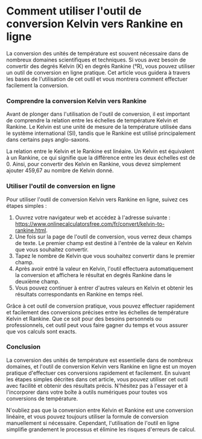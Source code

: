 Comment utiliser l'outil de conversion Kelvin vers Rankine en ligne
===================================================================

La conversion des unités de température est souvent nécessaire dans de nombreux domaines scientifiques et techniques. Si vous avez besoin de convertir des degrés Kelvin (K) en degrés Rankine (°R), vous pouvez utiliser un outil de conversion en ligne pratique. Cet article vous guidera à travers les bases de l'utilisation de cet outil et vous montrera comment effectuer facilement la conversion.

### Comprendre la conversion Kelvin vers Rankine

Avant de plonger dans l'utilisation de l'outil de conversion, il est important de comprendre la relation entre les échelles de température Kelvin et Rankine. Le Kelvin est une unité de mesure de la température utilisée dans le système international (SI), tandis que le Rankine est utilisé principalement dans certains pays anglo-saxons.

La relation entre le Kelvin et le Rankine est linéaire. Un Kelvin est équivalent à un Rankine, ce qui signifie que la différence entre les deux échelles est de 0. Ainsi, pour convertir des Kelvin en Rankine, vous devez simplement ajouter 459,67 au nombre de Kelvin donné.

### Utiliser l'outil de conversion en ligne

Pour utiliser l'outil de conversion Kelvin vers Rankine en ligne, suivez ces étapes simples :

1. Ouvrez votre navigateur web et accédez à l'adresse suivante : <https://www.onlinecalculatorsfree.com/fr/convert/kelvin-to-rankine.html>.
2. Une fois sur la page de l'outil de conversion, vous verrez deux champs de texte. Le premier champ est destiné à l'entrée de la valeur en Kelvin que vous souhaitez convertir.
3. Tapez le nombre de Kelvin que vous souhaitez convertir dans le premier champ.
4. Après avoir entré la valeur en Kelvin, l'outil effectuera automatiquement la conversion et affichera le résultat en degrés Rankine dans le deuxième champ.
5. Vous pouvez continuer à entrer d'autres valeurs en Kelvin et obtenir les résultats correspondants en Rankine en temps réel.

Grâce à cet outil de conversion pratique, vous pouvez effectuer rapidement et facilement des conversions précises entre les échelles de température Kelvin et Rankine. Que ce soit pour des besoins personnels ou professionnels, cet outil peut vous faire gagner du temps et vous assurer que vos calculs sont exacts.

### Conclusion

La conversion des unités de température est essentielle dans de nombreux domaines, et l'outil de conversion Kelvin vers Rankine en ligne est un moyen pratique d'effectuer ces conversions rapidement et facilement. En suivant les étapes simples décrites dans cet article, vous pouvez utiliser cet outil avec facilité et obtenir des résultats précis. N'hésitez pas à l'essayer et à l'incorporer dans votre boîte à outils numériques pour toutes vos conversions de température.

N'oubliez pas que la conversion entre Kelvin et Rankine est une conversion linéaire, et vous pouvez toujours utiliser la formule de conversion manuellement si nécessaire. Cependant, l'utilisation de l'outil en ligne simplifie grandement le processus et élimine les risques d'erreurs de calcul.